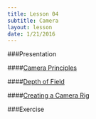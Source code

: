 ```yaml
---
title: Lesson 04
subtitle: Camera
layout: lesson
date: 1/21/2016
---
```


###Presentation

####<a href="/3d-digital-art-and-design--oer/presentations/maya-camera-principles.html"><span class="exercise-title">Camera Principles</span></a>

####<a href="/3d-digital-art-and-design--oer/presentations/maya-camera-depth-of-field.html"><span class="exercise-title">Depth of Field</span></a>

####<a href="/3d-digital-art-and-design--oer/presentations/maya-camera-rig.html"><span class="exercise-title">Creating a Camera Rig</span></a>

###Exercise
